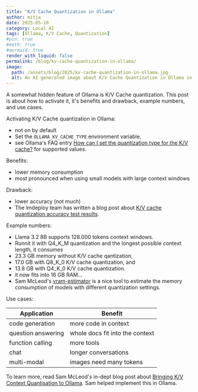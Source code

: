 ```yaml
---
title: "K/V Cache Quantization in Ollama"
author: mitja
date: 2025-05-10
category: Local AI
tags: [Ollama, K/V Cache, Quantization]
#pin: true
#math: true
#mermaid: true
render_with_liquid: false
permalink: /blog/kv-cache-quantization-in-ollama/
image:
  path: /assets/blog/2025/kv-cache-quantization-in-ollama.jpg
  alt: An AI generated image about K/V Cache Quantization in Ollama in the style of Dada art."
---
```

A somewhat hidden feature of Ollama is K/V Cache quantization. This post is about how to activate it, it's benefits and drawback, example numbers, and use cases.

Activating K/V Cache quantization in Ollama:

- not on by default
- Set the `OLLAMA_KV_CACHE_TYPE` environment variable. 
- see Ollama's FAQ entry [How can I set the quantization type for the K/V cache?](https://github.com/ollama/ollama/blob/main/docs/faq.md#how-can-i-set-the-quantization-type-for-the-kv-cache) for supported values.

Benefits:

- lower memory consumption
- most pronounced when using small models with large context windows

Drawback:

- lower accuracy (not much)
- The lmdeploy team has written a blog post about [K/V cache quantization accuracy test results](https://lmdeploy.readthedocs.io/en/v0.2.3/quantization/kv_int8.html#accuracy-test).

Example numbers: 

- Llama 3.2 8B supports 128.000 tokens context windows. 
- Runnit it with Q4_K_M quantization and the longest possible context length, it    consumes 
- 23.3 GB memory without K/V cache qantization, 
- 17.0 GB with Q8_K_0 K/V cache quantization, and
- 13.8 GB with Q4_K_0 K/V cache quantization.
- it now fits into 16 GB RAM...
- Sam McLeod's [vram-estimator](https://smcleod.net/vram-estimator/) is a nice tool to estimate the memory consumption of models with different quantization settings.

Use cases:

|Application|Benefit|
|--|--|
|code generation|more code in context|
|question answering|whole docs fit into the context|
|function calling|more tools|
|chat|longer conversations|
|multi-modal|images need many tokens|

To learn more, read Sam McLeod's in-dept blog post about [Bringing K/V Context Quantisation to Ollama](https://smcleod.net/2024/12/bringing-k/v-context-quantisation-to-ollama/). Sam helped implement this in Ollama.